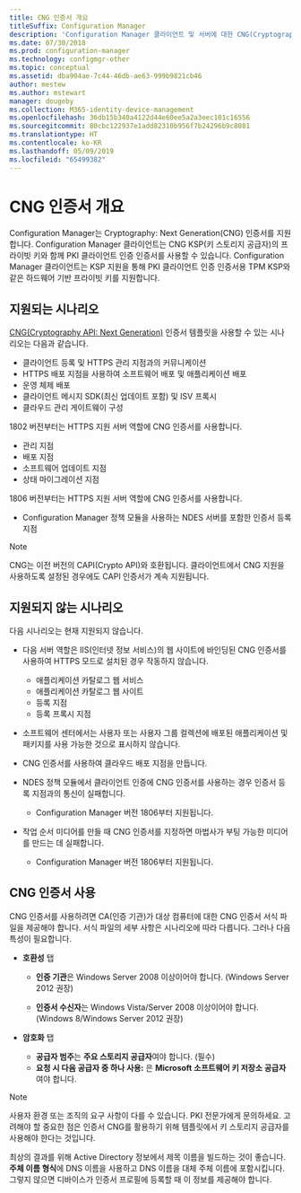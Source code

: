 ```yaml
---
title: CNG 인증서 개요
titleSuffix: Configuration Manager
description: 'Configuration Manager 클라이언트 및 서버에 대한 CNG(Cryptography: Next Generation) 인증서 지원에 대해 알아봅니다.'
ms.date: 07/30/2018
ms.prod: configuration-manager
ms.technology: configmgr-other
ms.topic: conceptual
ms.assetid: dba904ae-7c44-46db-ae63-999b9821cb46
author: mestew
ms.author: mstewart
manager: dougeby
ms.collection: M365-identity-device-management
ms.openlocfilehash: 36db15b340a4122d44e60ee5a2a3eec101c16556
ms.sourcegitcommit: 80cbc122937e1add82310b956f7b24296b9c8081
ms.translationtype: HT
ms.contentlocale: ko-KR
ms.lasthandoff: 05/09/2019
ms.locfileid: "65499382"
---
```

# <a name="cng-certificates-overview"></a>CNG 인증서 개요
<!-- 1356191 --> 

Configuration Manager는 Cryptography: Next Generation(CNG) 인증서를 지원합니다. Configuration Manager 클라이언트는 CNG KSP(키 스토리지 공급자)의 프라이빗 키와 함께 PKI 클라이언트 인증 인증서를 사용할 수 있습니다. Configuration Manager 클라이언트는 KSP 지원을 통해 PKI 클라이언트 인증 인증서용 TPM KSP와 같은 하드웨어 기반 프라이빗 키를 지원합니다.

## <a name="supported-scenarios"></a>지원되는 시나리오
[CNG(Cryptography API: Next Generation)](https://msdn.microsoft.com/library/windows/desktop/bb204775.aspx) 인증서 템플릿을 사용할 수 있는 시나리오는 다음과 같습니다.

- 클라이언트 등록 및 HTTPS 관리 지점과의 커뮤니케이션   
- HTTPS 배포 지점을 사용하여 소프트웨어 배포 및 애플리케이션 배포   
- 운영 체제 배포  
- 클라이언트 메시지 SDK(최신 업데이트 포함) 및 ISV 프록시   
- 클라우드 관리 게이트웨이 구성  

1802 버전부터는 HTTPS 지원 서버 역할에 CNG 인증서를 사용합니다. <!-- 1357314 -->   
- 관리 지점
- 배포 지점
- 소프트웨어 업데이트 지점
- 상태 마이그레이션 지점     

1806 버전부터는 HTTPS 지원 서버 역할에 CNG 인증서를 사용합니다.

- Configuration Manager 정책 모듈을 사용하는 NDES 서버를 포함한 인증서 등록 지점 <!--1357314-->

> [!NOTE]
> CNG는 이전 버전의 CAPI(Crypto API)와 호환됩니다. 클라이언트에서 CNG 지원을 사용하도록 설정된 경우에도 CAPI 인증서가 계속 지원됩니다.

## <a name="unsupported-scenarios"></a>지원되지 않는 시나리오

다음 시나리오는 현재 지원되지 않습니다.

- 다음 서버 역할은 IIS(인터넷 정보 서비스)의 웹 사이트에 바인딩된 CNG 인증서를 사용하여 HTTPS 모드로 설치된 경우 작동하지 않습니다. 
    - 애플리케이션 카탈로그 웹 서비스
    - 애플리케이션 카탈로그 웹 사이트
    - 등록 지점  
    - 등록 프록시 지점  

- 소프트웨어 센터에서는 사용자 또는 사용자 그룹 컬렉션에 배포된 애플리케이션 및 패키지를 사용 가능한 것으로 표시하지 않습니다.

- CNG 인증서를 사용하여 클라우드 배포 지점을 만듭니다.

- NDES 정책 모듈에서 클라이언트 인증에 CNG 인증서를 사용하는 경우 인증서 등록 지점과의 통신이 실패합니다. 
    - Configuration Manager 버전 1806부터 지원됩니다.

- 작업 순서 미디어를 만들 때 CNG 인증서를 지정하면 마법사가 부팅 가능한 미디어를 만드는 데 실패합니다.
    - Configuration Manager 버전 1806부터 지원됩니다.

## <a name="to-use-cng-certificates"></a>CNG 인증서 사용

CNG 인증서를 사용하려면 CA(인증 기관)가 대상 컴퓨터에 대한 CNG 인증서 서식 파일을 제공해야 합니다. 서식 파일의 세부 사항은 시나리오에 따라 다릅니다. 그러나 다음 특성이 필요합니다.

- **호환성** 탭

    - **인증 기관**은 Windows Server 2008 이상이어야 합니다. (Windows Server 2012 권장)

    - **인증서 수신자**는 Windows Vista/Server 2008 이상이어야 합니다. (Windows 8/Windows Server 2012 권장)

- **암호화** 탭

    - **공급자 범주**는 **주요 스토리지 공급자**여야 합니다. (필수)
    - **요청 시 다음 공급자 중 하나 사용:** 은 **Microsoft 소프트웨어 키 저장소 공급자**여야 합니다. 

> [!NOTE]
> 사용자 환경 또는 조직의 요구 사항이 다를 수 있습니다. PKI 전문가에게 문의하세요. 고려해야 할 중요한 점은 인증서 CNG를 활용하기 위해 템플릿에서 키 스토리지 공급자를 사용해야 한다는 것입니다.

최상의 결과를 위해 Active Directory 정보에서 제목 이름을 빌드하는 것이 좋습니다. **주체 이름 형식**에 DNS 이름을 사용하고 DNS 이름을 대체 주체 이름에 포함시킵니다. 그렇지 않으면 디바이스가 인증서 프로필에 등록할 때 이 정보를 제공해야 합니다.

